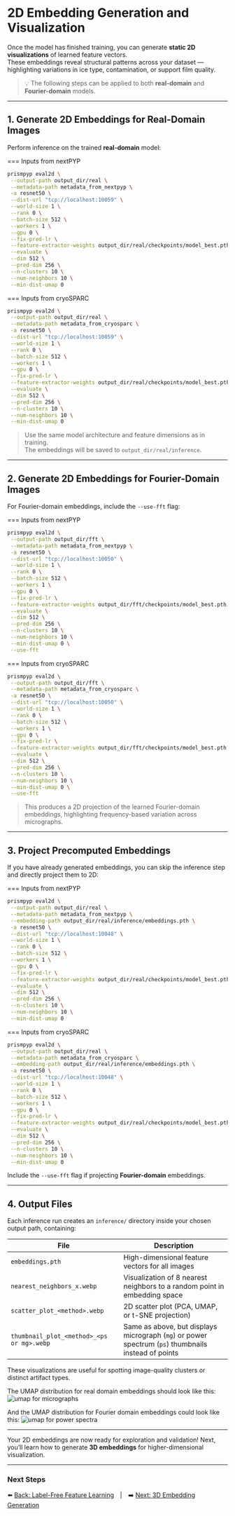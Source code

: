 # 2D Embedding Generation and Visualization

Once the model has finished training, you can generate **static 2D visualizations** of learned feature vectors.  
These embeddings reveal structural patterns across your dataset — highlighting variations in ice type, contamination, or support film quality.

> 💡 The following steps can be applied to both **real-domain** and **Fourier-domain** models.

---

## 1. Generate 2D Embeddings for Real-Domain Images

Perform inference on the trained **real-domain** model:

=== Inputs from nextPYP 
   ```bash
   prismpyp eval2d \
    --output-path output_dir/real \
    --metadata-path metadata_from_nextpyp \
    -a resnet50 \
    --dist-url "tcp://localhost:10059" \
    --world-size 1 \
    --rank 0 \
    --batch-size 512 \
    --workers 1 \
    --gpu 0 \
    --fix-pred-lr \
    --feature-extractor-weights output_dir/real/checkpoints/model_best.pth.tar \
    --evaluate \
    --dim 512 \
    --pred-dim 256 \
    --n-clusters 10 \
    --num-neighbors 10 \
    --min-dist-umap 0
   ```

=== Inputs from cryoSPARC 
   ```bash
   prismpyp eval2d \
    --output-path output_dir/real \
    --metadata-path metadata_from_cryosparc \
    -a resnet50 \
    --dist-url "tcp://localhost:10059" \
    --world-size 1 \
    --rank 0 \
    --batch-size 512 \
    --workers 1 \
    --gpu 0 \
    --fix-pred-lr \
    --feature-extractor-weights output_dir/real/checkpoints/model_best.pth.tar \
    --evaluate \
    --dim 512 \
    --pred-dim 256 \
    --n-clusters 10 \
    --num-neighbors 10 \
    --min-dist-umap 0
   ```
> Use the same model architecture and feature dimensions as in training.  
> The embeddings will be saved to `output_dir/real/inference`.

---

## 2. Generate 2D Embeddings for Fourier-Domain Images

For Fourier-domain embeddings, include the `--use-fft` flag:

=== Inputs from nextPYP
   ```bash
   prismpyp eval2d \
    --output-path output_dir/fft \
    --metadata-path metadata_from_nextpyp \
    -a resnet50 \
    --dist-url "tcp://localhost:10050" \
    --world-size 1 \
    --rank 0 \
    --batch-size 512 \
    --workers 1 \
    --gpu 0 \
    --fix-pred-lr \
    --feature-extractor-weights output_dir/fft/checkpoints/model_best.pth.tar \
    --evaluate \
    --dim 512 \
    --pred-dim 256 \
    --n-clusters 10 \
    --num-neighbors 10 \
    --min-dist-umap 0 \
    --use-fft
   ```

=== Inputs from cryoSPARC
   ```bash
   prismpyp eval2d \
    --output-path output_dir/fft \
    --metadata-path metadata_from_cryosparc \
    -a resnet50 \
    --dist-url "tcp://localhost:10050" \
    --world-size 1 \
    --rank 0 \
    --batch-size 512 \
    --workers 1 \
    --gpu 0 \
    --fix-pred-lr \
    --feature-extractor-weights output_dir/fft/checkpoints/model_best.pth.tar \
    --evaluate \
    --dim 512 \
    --pred-dim 256 \
    --n-clusters 10 \
    --num-neighbors 10 \
    --min-dist-umap 0 \
    --use-fft
   ```
> This produces a 2D projection of the learned Fourier-domain embeddings, highlighting frequency-based variation across micrographs.

---

## 3. Project Precomputed Embeddings

If you have already generated embeddings, you can skip the inference step and directly project them to 2D:

=== Inputs from nextPYP
   ```bash
   prismpyp eval2d \
    --output-path output_dir/real \
    --metadata-path metadata_from_nextpyp \
    --embedding-path output_dir/real/inference/embeddings.pth \
    -a resnet50 \
    --dist-url "tcp://localhost:10048" \
    --world-size 1 \
    --rank 0 \
    --batch-size 512 \
    --workers 1 \
    --gpu 0 \
    --fix-pred-lr \
    --feature-extractor-weights output_dir/real/checkpoints/model_best.pth.tar \
    --evaluate \
    --dim 512 \
    --pred-dim 256 \
    --n-clusters 10 \
    --num-neighbors 10 \
    --min-dist-umap 0
   ```

=== Inputs from cryoSPARC
   ```bash
   prismpyp eval2d \
    --output-path output_dir/real \
    --metadata-path metadata_from_cryosparc \
    --embedding-path output_dir/real/inference/embeddings.pth \
    -a resnet50 \
    --dist-url "tcp://localhost:10048" \
    --world-size 1 \
    --rank 0 \
    --batch-size 512 \
    --workers 1 \
    --gpu 0 \
    --fix-pred-lr \
    --feature-extractor-weights output_dir/real/checkpoints/model_best.pth.tar \
    --evaluate \
    --dim 512 \
    --pred-dim 256 \
    --n-clusters 10 \
    --num-neighbors 10 \
    --min-dist-umap 0
   ```

Include the `--use-fft` flag if projecting **Fourier-domain** embeddings.

---

## 4. Output Files

Each inference run creates an `inference/` directory inside your chosen output path, containing:

| File | Description |
|------|--------------|
| `embeddings.pth` | High-dimensional feature vectors for all images |
| `nearest_neighbors_x.webp` | Visualization of 8 nearest neighbors to a random point in embedding space |
| `scatter_plot_<method>.webp` | 2D scatter plot (PCA, UMAP, or t-SNE projection) |
| `thumbnail_plot_<method>_<ps or mg>.webp` | Same as above, but displays micrograph (`mg`) or power spectrum (`ps`) thumbnails instead of points |

These visualizations are useful for spotting image-quality clusters or distinct artifact types.

The UMAP distribution for real domain embeddings should look like this:
![umap for micrographs](assets/thumbnail_plot_umap_mg.webp)

And the UMAP distribution for Fourier domain embeddings could look like this:
![umap for power spectra](assets/thumbnail_plot_umap_ps.webp)

---

Your 2D embeddings are now ready for exploration and validation!
Next, you’ll learn how to generate **3D embeddings** for higher-dimensional visualization.

---

### Next Steps
⬅️ [Back: Label-Free Feature Learning](train.md) | ➡️ [Next: 3D Embedding Generation](eval3d.md)